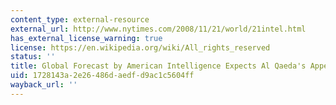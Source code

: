 ```yaml
---
content_type: external-resource
external_url: http://www.nytimes.com/2008/11/21/world/21intel.html
has_external_license_warning: true
license: https://en.wikipedia.org/wiki/All_rights_reserved
status: ''
title: Global Forecast by American Intelligence Expects Al Qaeda's Appeal to Falter
uid: 1728143a-2e26-486d-aedf-d9ac1c5604ff
wayback_url: ''
---
```

